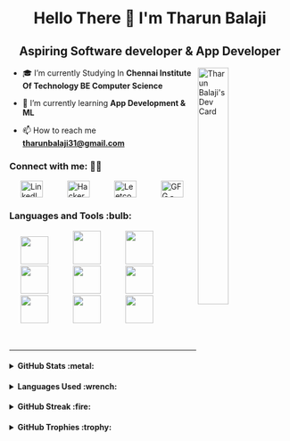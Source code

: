 <h1 align="center">Hello There 👋 I'm Tharun Balaji</h1>
<h2 align="center">Aspiring Software developer & App Developer</h2>

<a href="https://app.daily.dev/tharunbalaji31"><img src="https://api.daily.dev/devcards/318751f5fd804e11b8e51086a1d06e66.png?r=sis" width="33%" align="right" alt="Tharun Balaji's Dev Card"/></a>

- 🎓 I’m currently Studying In **Chennai Institute Of Technology BE Computer Science**

- 🌱 I’m currently learning **App Development & ML**

- 📫 How to reach me **tharunbalaji31@gmail.com**

<h3 align="left">Connect with me: 👨‍💻</h3>
<p align="left">
<a href="https://www.linkedin.com/in/tharun-balaji-appdev/" target="blank"><img align="center" src="https://raw.githubusercontent.com/rahuldkjain/github-profile-readme-generator/master/src/images/icons/Social/linked-in-alt.svg" alt="LinkedIn - Tharun Balaji" height="30" width="40" hspace="20" /></a>
<a href="https://www.hackerrank.com/tharunbalaji31" target="blank"><img align="center" src="https://raw.githubusercontent.com/rahuldkjain/github-profile-readme-generator/master/src/images/icons/Social/hackerrank.svg" alt="HackerRank - tharunbalaji31" height="30" width="40" hspace="20" /></a>
<a href="https://leetcode.com/tharunbalaji31/" target="blank"><img align="center" src="https://raw.githubusercontent.com/rahuldkjain/github-profile-readme-generator/master/src/images/icons/Social/leet-code.svg" alt="Leetcode - tharunbalaji31" height="30" width="40" hspace="20" /></a>
<a href="https://auth.geeksforgeeks.org/user/tharunbalaji31/" target="blank"><img align="center" src="https://raw.githubusercontent.com/rahuldkjain/github-profile-readme-generator/master/src/images/icons/Social/geeks-for-geeks.svg" alt="GFG - tharunbalaji31" height="30" width="40" hspace="20" /></a>
</p>

<p align="left"> 
<h3> Languages and Tools :bulb: </h3>
<p>
<img width="50" height="50" hspace="20" src="https://cdn.worldvectorlogo.com/logos/c.svg"/>
<img width="50" height="60" hspace="20" src="https://seeklogo.com/images/H/html5-logo-EF92D240D7-seeklogo.com.png"/>
<img width="50" height="60" hspace="20" src="https://seeklogo.com/images/C/css3-logo-FD8D698B77-seeklogo.com.png"/>
<img width="50" height="50" hspace="20" src="https://cdn.worldvectorlogo.com/logos/logo-javascript.svg"/>
<img width="50" height="50" hspace="20" src="https://cdn.worldvectorlogo.com/logos/bootstrap-4.svg"/>
<img width="50" height="50" hspace="20" src="https://www.vectorlogo.zone/logos/git-scm/git-scm-icon.svg"/>
<img width="50" height="50" hspace="20" src="https://www.vectorlogo.zone/logos/github/github-icon.svg"/>
<img width="50" height="50" hspace="20" src="https://www.vectorlogo.zone/logos/java/java-icon.svg"/>
<img width="50" height="50" hspace="20" src="https://cdn.worldvectorlogo.com/logos/react-2.svg"/>
</p>
</p>


<!-- <p>
<img align="center" src="https://github-readme-stats.vercel.app/api?username=TharunBalaji2004&show_icons=true&locale=en" alt="Tharun Balaji" />
</p> -->

&nbsp;
&nbsp;
<hr>
<h4> 
  <details> 
    <summary> GitHub Stats :metal: </summary> 
    <p align="center"> 
      <br> <br> 
      <img src="https://komarev.com/ghpvc/?username=TharunBalaji2004&label=PROFILE+VIEWS&color=ff3d67"/> 
      <br> <br> 
      <img src="https://github-readme-stats.vercel.app/api?username=TharunBalaji2004&show_icons=true&theme=radical"/> 
    </p> 
  </details> 
</h4>

<h4> 
  <details> 
    <summary> Languages Used :wrench: </summary> 
    <p align="center"> 
      <br> <br> 
      <img src="https://github-readme-stats.vercel.app/api/top-langs/?username=TharunBalaji2004&layout=compact&theme=radical"/> 
  </details> 
</h4>

<h4> 
  <details> 
    <summary> GitHub Streak :fire: </summary> 
    <p align="center"> 
      <br> <br> 
      <img src="https://github-readme-streak-stats.herokuapp.com/?user=TharunBalaji2004&theme=radical"/> 
  </details> 
</h4>

<h4> 
  <details> 
    <summary> GitHub Trophies :trophy: </summary> 
    <p align="center"> 
      <br> <br> 
      <img width=500 src="https://github-profile-trophy.vercel.app/?username=TharunBalaji2004&theme=monokai&column=3&margin-w=15&margin-h=15"/> 
  </details> 
</h4>
